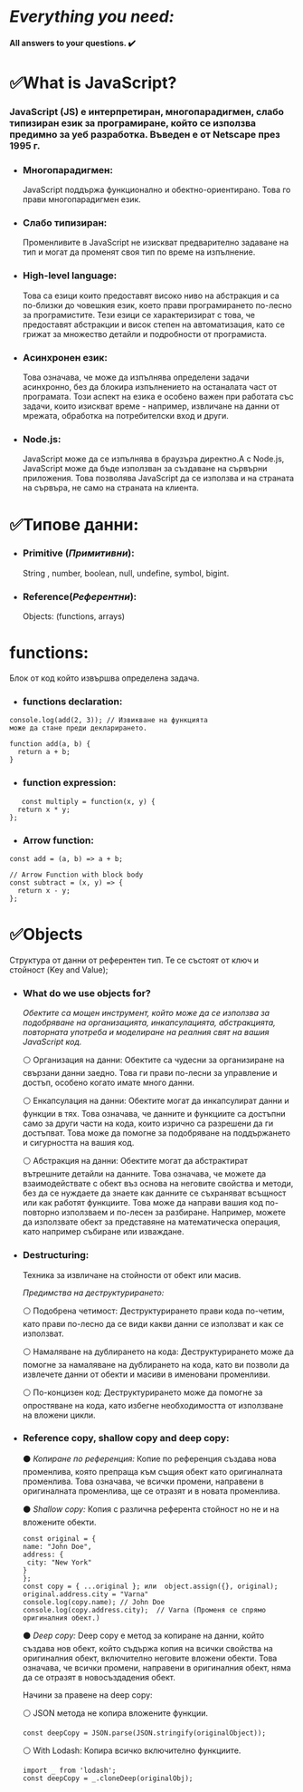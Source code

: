 
#  ***Everything you need:*** 

#### All answers to your questions. ✔️


# **✅What is JavaScript?**
### JavaScript (JS) е интерпретиран, многопарадигмен, слабо типизиран език за програмиране, който се използва предимно за уеб разработка. Въведен е от Netscape през 1995 г.

- ### Многопарадигмен: 
   JavaScript поддържа функционално и обектно-ориентирано. Това го прави многопарадигмен език.

- ### Слабо типизиран:
   Променливите в JavaScript не изискват предварително задаване на тип и могат да променят своя тип по време на изпълнение. 

- ### High-level language:
   Това са езици които предоставят високо ниво на абстракция и са по-близки до човешкия език, което прави програмирането по-лесно за програмистите. Тези езици се характеризират с това, че предоставят абстракции и висок степен на автоматизация, като се грижат за множество детайли и подробности от програмиста. 

- ### Aсинхронен език:
    Това означава, че може да изпълнява определени задачи асинхронно, без да блокира изпълнението на останалата част от програмата. Този аспект на езика е особено важен при работата със задачи, които изискват време - например, извличане на данни от мрежата, обработка на потребителски вход и други.

- ### Node.js:
    JavaScript може да се изпълнява в браузъра директно.А с Node.js, JavaScript може да бъде използван за създаване на сървърни приложения. Това позволява JavaScript да се използва и на страната на сървъра, не само на страната на клиента.

# **✅Типове данни:**

- ### Primitive (*Примитивни*): 
   String , number, boolean, null, undefine, symbol, bigint.

- ### Reference(*Референтни*):
   Objects: (functions, arrays)

# **functions:**
   Блок от код който извършва определена задача.
- ### functions declaration: 

````
console.log(add(2, 3)); // Извикване на функцията
може да стане преди декларирането.

function add(a, b) {
  return a + b;
}

````

- ### function expression:
````
   const multiply = function(x, y) {
  return x * y;
};
````

- ### Arrow function:
````
const add = (a, b) => a + b;

// Arrow Function with block body
const subtract = (x, y) => {
  return x - y;
};
````

# **✅Objects**
   Структура от данни от референтен тип.
   Те се състоят от ключ и стойност (Key and Value);
- ### What do we use objects for?
   *Обектите са мощен инструмент, който може да се използва за подобряване на организацията, инкапсулацията, абстракцията, повторната употреба и моделиране на реалния свят на вашия JavaScript код.*

  ⚪ Организация на данни: Обектите са чудесни за организиране на свързани данни заедно. Това ги прави по-лесни за управление и достъп, особено когато имате много данни.
  
  ⚪  Енкапсулация на данни: Обектите могат да инкапсулират данни и функции в тях. Това означава, че данните и функциите са достъпни само за други части на кода, които изрично са разрешени да ги достъпват. Това може да помогне за подобряване на поддържането и сигурността на вашия код.
  
  ⚪ Абстракция на данни: Обектите могат да абстрактират вътрешните детайли на данните. Това означава, че можете да взаимодействате с обект въз основа на неговите свойства и методи, без да се нуждаете да знаете как данните се съхраняват всъщност или как работят функциите. Това може да направи вашия код по-повторно използваем и по-лесен за разбиране. Например, можете да използвате обект за представяне на математическа операция, като например събиране или изваждане.
  
- ### Destructuring:

   Техника за извличане на стойности от обект или масив.

    *Предимства на деструктурирането:* 

    ⚪ Подобрена четимост: Деструктурирането прави кода по-четим, като прави по-лесно да се види какви данни се използват и как се използват.
  
    ⚪ Намаляване на дублирането на кода: Деструктурирането може да помогне за намаляване на дублирането на кода, като ви позволи да извлечете данни от обекти и масиви в именовани променливи.
  
    ⚪ По-концизен код: Деструктурирането може да помогне за опростяване на кода, като избегне необходимостта от използване на вложени цикли.

- ### Reference copy,  shallow copy and deep copy:

  ⚫  _Копиране по референция:_
  Копие по референция създава нова променлива, която препраща към същия обект като оригиналната променлива. Това означава, че всички промени, направени в оригиналната променлива, ще се отразят и в новата променлива.

  ⚫   _Shallow copy:_
   Копия с различна референта стойност но не и на вложените обекти.
   ```
   const original = {
  name: "John Doe",
  address: {
    city: "New York"
  }
  };
  const copy = { ...original }; или  object.assign({}, original);
  original.address.city = "Varna"
  console.log(copy.name); // John Doe
  console.log(copy.address.city);  // Varna (Променя се спрямо   оригиналния обект.)

   ```
  ⚫   _Deep copy:_
  Deep copy е метод за копиране на данни, който създава нов обект, който съдържа копия на всички свойства на оригиналния обект, включително неговите вложени обекти.
  Това означава, че всички промени, направени в оригиналния обект, няма да се отразят в новосъздадения обект.
  
  
  Начини за правене на deep copy:

   ⚪ JSON метода не копира вложените функции.
   ```
   const deepCopy = JSON.parse(JSON.stringify(originalObject));
   ```

   ⚪ With Lodash: Копира всичко включително функциите.
   ```
   import _ from 'lodash';
   const deepCopy = _.cloneDeep(originalObj);
   ```
